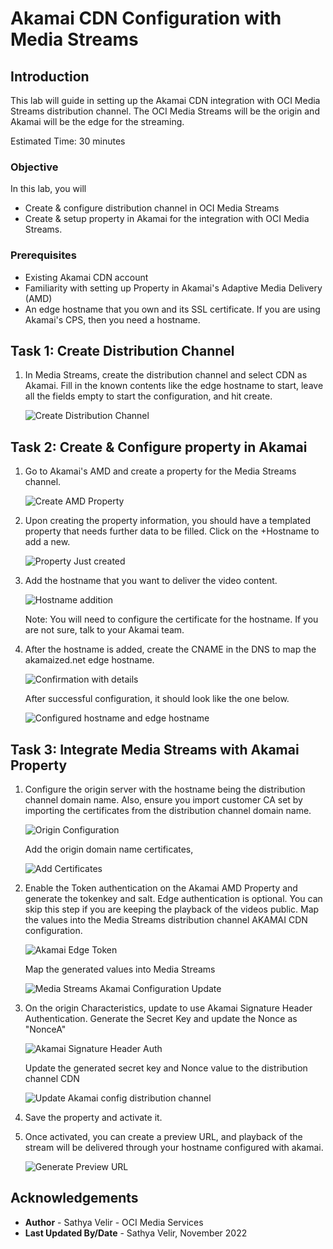 # Akamai CDN Configuration with Media Streams
## Introduction

This lab will guide in setting up the Akamai CDN integration with OCI Media Streams distribution channel.
The OCI Media Streams will be the origin and Akamai will be the edge for the streaming.

Estimated Time: 30 minutes

### Objective 

In this lab, you will

* Create & configure distribution channel in OCI Media Streams
* Create & setup property in Akamai for the integration with OCI Media Streams.


### Prerequisites

- Existing Akamai CDN account
- Familiarity with setting up Property in Akamai's Adaptive Media Delivery (AMD)
- An edge hostname that you own and its SSL certificate. If you are using Akamai's CPS, then you need a hostname.

## Task 1: Create Distribution Channel

1. In Media Streams, create the distribution channel and select CDN as Akamai. Fill in the known contents like the edge hostname to start, leave all the fields empty to start the configuration, and hit create.

   ![Create Distribution Channel](images/create-distribution-channel.png " ")

## Task 2: Create & Configure property in Akamai

1. Go to Akamai's AMD and create a property for the Media Streams channel.

   ![Create AMD Property](images/create-property-name.png " ")

2. Upon creating the property information, you should have a templated property that needs further data to be filled. Click on the +Hostname to add a new.

   ![Property Just created](images/property-just-created.png " ")

3. Add the hostname that you want to deliver the video content.

   ![Hostname addition](images/add-hostname.png " ")

   Note: You will need to configure the certificate for the hostname. If you are not sure, talk to your Akamai team.

4. After the hostname is added, create the CNAME in the DNS to map the akamaized.net edge hostname.
   
   ![Confirmation with details](images/add-hostname-cname.png " ")

   After successful configuration, it should look like the one below.

   ![Configured hostname and edge hostname](images/hostname-edge-hostname.png " ")

## Task 3: Integrate Media Streams with Akamai Property

1. Configure the origin server with the hostname being the distribution channel domain name. Also, ensure you import customer CA set by importing the certificates from the distribution channel domain name.

   ![Origin Configuration](images/origin-server-configuration.png " ")

   Add the origin domain name certificates, 

   ![Add Certificates](images/origin-server-ca-cert-add.png " ")


2. Enable the Token authentication on the Akamai AMD Property and generate the tokenkey and salt.
   Edge authentication is optional. You can skip this step if you are keeping the playback of the videos public.
   Map the values into the Media Streams distribution channel AKAMAI CDN configuration.

   ![Akamai Edge Token](images/akami-edge-token-auth-enable.png " ")

   Map the generated values into Media Streams

   ![Media Streams Akamai Configuration Update](images/channel-edge-token-config.png " ")

3. On the origin Characteristics, update to use Akamai Signature Header Authentication. Generate the Secret Key and update the Nonce as "NonceA"
   
   ![Akamai Signature Header Auth](images/akamai-signature-auth.png " ")

   Update the generated secret key and Nonce value to the distribution channel CDN 

   ![Update Akamai config distribution channel](images/distribution_channel-signature-update.png " ")

4. Save the property and activate it.

5. Once activated, you can create a preview URL, and playback of the stream will be delivered through your hostname configured with akamai.
    
   ![Generate Preview URL](images/generate-preview-url.png " ")

## Acknowledgements
- **Author** - Sathya Velir - OCI Media Services
- **Last Updated By/Date** - Sathya Velir, November 2022